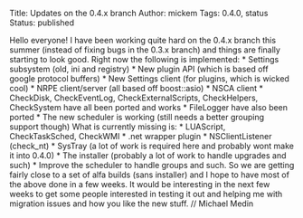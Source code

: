 Title: Updates on the 0.4.x branch
Author: mickem
Tags: 0.4.0, status
Status: published

Hello everyone! I have been working quite hard on the 0.4.x branch this
summer (instead of fixing bugs in the 0.3.x branch) and things are
finally starting to look good. Right now the following is implemented:
\* Settings subsystem (old, ini and registry) \* New plugin API (which
is based off google protocol buffers) \* New Settings client (for
plugins, which is wicked cool) \* NRPE client/server (all based off
boost::asio) \* NSCA client \* CheckDisk, CheckEventLog,
CheckExternalScripts, CheckHelpers, CheckSystem have all been ported and
works \* FileLogger have also been ported \* The new scheduler is
working (still needs a better grouping support though) What is currently
missing is: \* LUAScript, CheckTaskSched, CheckWMI \* .net wrapper
plugin \* NSClientListener (check\_nt) \* SysTray (a lot of work is
required here and probably wont make it into 0.4.0) \* The installer
(probably a lot of work to handle upgrades and such) \* Improve the
scheduler to handle groups and such. So we are getting fairly close to a
set of alfa builds (sans installer) and I hope to have most of the above
done in a few weeks. It would be interesting in the next few weeks to
get some people interested in testing it out and helping me with
migration issues and how you like the new stuff. // Michael Medin
